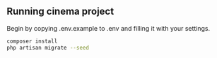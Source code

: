 ## Running cinema project

Begin by copying .env.example to .env and filling it with your settings.

```bash
composer install
php artisan migrate --seed
```